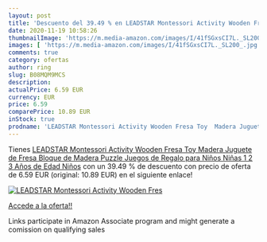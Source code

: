 ```yaml
---
layout: post
title: 'Descuento del 39.49 % en LEADSTAR Montessori Activity Wooden Fres'
date: 2020-11-19 10:58:26
thumbnailImage: 'https://m.media-amazon.com/images/I/41fSGxsCI7L._SL200_.jpg'
images: [ 'https://m.media-amazon.com/images/I/41fSGxsCI7L._SL200_.jpg' ]
comments: true
category: ofertas
author: ring
slug: B08MQM9MCS
description:
actualPrice: 6.59 EUR
currency: EUR
price: 6.59
comparePrice: 10.89 EUR
inStock: true
prodname: 'LEADSTAR Montessori Activity Wooden Fresa Toy  Madera Juguete de Fresa Bloque de Madera Puzzle Juegos de Regalo para Niños Niñas 1 2 3 Años de Edad Niños'
---
```


Tienes [LEADSTAR Montessori Activity Wooden Fresa Toy  Madera Juguete de Fresa Bloque de Madera Puzzle Juegos de Regalo para Niños Niñas 1 2 3 Años de Edad Niños](https://www.amazon.es/dp/B08MQM9MCS/?tag=tolees-21) con un 39.49 % de descuento con precio de oferta de 6.59 EUR (original: 10.89 EUR) en el siguiente enlace!

[![LEADSTAR Montessori Activity Wooden Fres](https://m.media-amazon.com/images/I/41fSGxsCI7L._SL200_.jpg)](https://www.amazon.es/dp/B08MQM9MCS/?tag=tolees-21)

[Accede a la oferta!!](https://www.amazon.es/dp/B08MQM9MCS/?tag=tolees-21)

Links participate in Amazon Associate program and might generate a comission on qualifying sales


